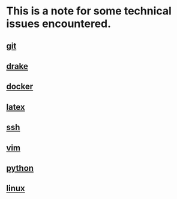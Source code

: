 # This is a note for some technical issues encountered. 

## [git](https://github.com/lucasyu17/technicals/tree/main/git)

## [drake](https://github.com/lucasyu17/technicals/tree/main/drake)

## [docker](https://github.com/lucasyu17/technicals/tree/main/docker)

## [latex](https://github.com/lucasyu17/technicals/tree/main/latex)

## [ssh](https://github.com/lucasyu17/technicals/tree/main/ssh)

## [vim](https://github.com/lucasyu17/technicals/tree/main/vim)

## [python](https://github.com/lucasyu17/technicals/tree/main/python)

## [linux](https://github.com/lucasyu17/technicals/tree/main/linux)
